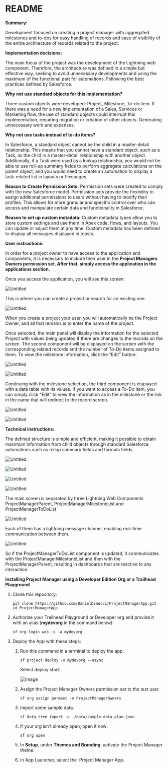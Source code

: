 # README

**Summary:**

Development focused on creating a project manager with aggregated milestones and to-dos for easy handling of records and ease of visibility of the entire architecture of records related to the project.

**Implementation decisions:**

The main focus of the project was the development of the Lightning web component. Therefore, the architecture was defined in a simple but effective way, seeking to avoid unnecessary developments and using the maximum of the functional part for automations. Following the best practices defined by Salesforce.

**Why not use standard objects for this implementation?**

Three custom objects were developed: Project, Milestone, To-do item. If there was a need for a new implementation of a Sales, Services or Marketing flow, the use of standard objects could interrupt this implementation, requiring migration or creation of other objects. Generating unnecessary work and expenses.

**Why not use tasks instead of to-do items?**

In Salesforce, a standard object cannot be the child in a master-detail relationship. This means that you cannot have a standard object, such as a Task, as the child in a master-detail relationship with another object. Additionally, if a Task were used as a lookup relationship, you would not be able to use roll-up summary fields to perform aggregate calculations on the parent object, and you would need to create an automation to display a task-related list in layouts or flexipages.

**Reason to Create Permission Sets:**
Permission sets were created to comply with the new Salesforce model. Permission sets provide the flexibility to assign additional permissions to users without having to modify their profiles. This allows for more granular and specific control over who can access and manipulate certain data and functionality in Salesforce.

**Reason to set up custom metadata:**
Custom metadata types allow you to store custom settings and use them in Apex code, flows, and layouts. You can update or adjust them at any time. Custom metadata has been defined to display all messages displayed in toasts.

**User instructions:**

In order for a project owner to have access to the application and components, it is necessary to include their user in the **Project Managers Owners permission set. After that, simply access the application in the applications section.**

Once you access the application, you will see this screen:


![Untitled](data/README%20Images/Untitled.png)

This is where you can create a project or search for an existing one.

![Untitled](data/README%20Images/Untitled%201.png)

When you create a project your user, you will automatically be the Project Owner, and all that remains is to enter the name of the project.

Once selected, the main panel will display the information for the selected Project with values being updated if there are changes to the records on the screen. The second component will be displayed on the screen with the corresponding related records and the number of To-Do items assigned to them. To view the milestone information, click the “Edit” button:

![Untitled](data/README%20Images/Untitled%202.png)

![Untitled](data/README%20Images/Untitled%203.png)

Continuing with the milestone selection, the third component is displayed with a data table with its values. If you want to access a To-Do item, you can simply click “Edit” to view the information as in the milestone or the link in the name that will redirect to the record screen.

![Untitled](data/README%20Images/Untitled%204.png)

![Untitled](data/README%20Images/Untitled%205.png)

**Technical instructions:**

The defined structure is simple and efficient, making it possible to obtain maximum information from child objects through standard Salesforce automations such as rollup summary fields and formula fields.

![Untitled](data/README%20Images/Untitled%206.png)

![Untitled](data/README%20Images/Untitled%207.png)

![Untitled](data/README%20Images/Untitled%208.png)

![Untitled](data/README%20Images/Untitled%209.png)

The main screen is separated by three Lightning Web Components ProjectManagerParent, ProjectManagerMilestoneList and ProjectManagerToDoList

![Untitled](data/README%20Images/Untitled%2010.png)

Each of them has a lightning message channel, enabling real-time communication between them.

![Untitled](data/README%20Images/Untitled%2011.png)

So if the ProjectManagerToDoList component is updated, it communicates with the ProjectManagerMilestoneList and then with the ProjectManagerParent, resulting in dashboards that are reactive to any interaction.

**Installing Project Manager using a Developer Edition Org or a Trailhead Playground**

1. Clone this repository:
    
    ```
    git clone https://github.com/DanielDinucci/ProjectManagerApp.git
    cd ProjectManagerApp
    
    ```
    
2. Authorize your Trailhead Playground or Developer org and provide it with an alias (**mydevorg** in the command below):
    
    ```
    sf org login web -s -a mydevorg
    
    ```
    
3. Deploy the App with these steps:
    1. Run this command in a terminal to deploy the app.
        
        ```
        sf project deploy -o mydevorg --async
        ```
        Select deploy start:
       
        ![image](https://github.com/DanielDinucci/ProjectManagerApp/assets/69609230/b6d39891-bcd6-4caf-8378-e618b97ed6f8)

        
    3. Assign the Project Manager Owners permission set to the test user.
        
        ```
        sf org assign permset -n ProjectManagerOwners
        
        ```
        
    4. Import some sample data.
        
        ```
        sf data tree import -p ./data/sample-data-plan.json
        
        ```
        
    5. If your org isn't already open, open it now:
        
        ```
        sf org open
        
        ```
        
    6. In **Setup**, under **Themes and Branding**, activate the Project Manager theme.

    7. In App Launcher, select the  Project Manager App.


